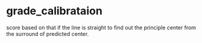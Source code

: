# grade_calibrataion
score based on that if the line is straight to find out the principle center from the surround of predicted center.
